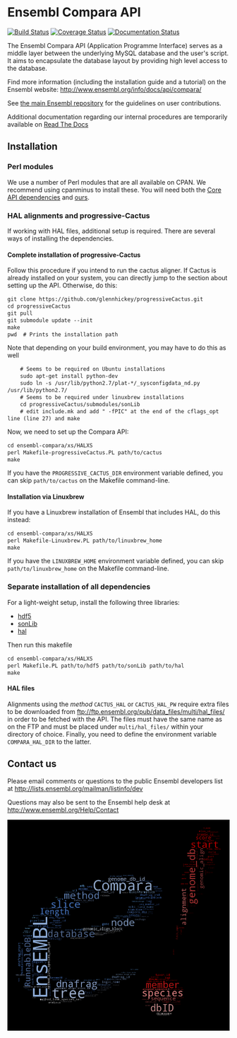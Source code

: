 # Ensembl Compara API

[![Build Status](https://travis-ci.org/Ensembl/ensembl-compara.svg?branch=release/92)](https://travis-ci.org/Ensembl/ensembl-compara)
[![Coverage Status](https://coveralls.io/repos/Ensembl/ensembl-compara/badge.svg?branch=release/92&service=github)](https://coveralls.io/github/Ensembl/ensembl-compara?branch=release/92)
[![Documentation Status](https://readthedocs.org/projects/ensembl-compara/badge/?version=release/92)](http://ensembl-compara.readthedocs.io/en/release/92/)

The Ensembl Compara API (Application Programme Interface) serves as a
middle layer between the underlying MySQL database and the user's script.
It aims to encapsulate the database layout by providing high level access
to the database.

Find more information (including the installation guide and a tutorial) on
the Ensembl website: <http://www.ensembl.org/info/docs/api/compara/>

See [the main Ensembl repository](https://github.com/Ensembl/ensembl/blob/HEAD/CONTRIBUTING.md)
for the guidelines on user contributions.

Additional documentation regarding our internal procedures are temporarily available on [Read The Docs](http://ensembl-compara.readthedocs.io/en/release/92/)

## Installation

### Perl modules

We use a number of Perl modules that are all available on CPAN. We recommend using cpanminus to install these.
You will need both the [Core API
dependencies](https://github.com/Ensembl/ensembl/blob/HEAD/cpanfile) and
[ours](cpanfile).

### HAL alignments and progressive-Cactus

If working with HAL files, additional setup is required. There are several ways
of installing the dependencies.

#### Complete installation of progressive-Cactus

Follow this procedure if you intend to run the cactus aligner. If Cactus is
already installed on your system, you can directly jump to the section
about setting up the API. Otherwise, do this:

	git clone https://github.com/glennhickey/progressiveCactus.git
	cd progressiveCactus
	git pull
	git submodule update --init
	make
	pwd  # Prints the installation path

Note that depending on your build environment, you may have to do this as
well

        # Seems to be required on Ubuntu installations
        sudo apt-get install python-dev
        sudo ln -s /usr/lib/python2.7/plat-*/_sysconfigdata_nd.py /usr/lib/python2.7/
        # Seems to be required under linuxbrew installations
        cd progressiveCactus/submodules/sonLib
        # edit include.mk and add " -fPIC" at the end of the cflags_opt line (line 27) and make

Now, we need to set up the Compara API:

	cd ensembl-compara/xs/HALXS
	perl Makefile-progressiveCactus.PL path/to/cactus
	make

If you have the `PROGRESSIVE_CACTUS_DIR` environment variable defined, you
can skip `path/to/cactus` on the Makefile command-line.

#### Installation via Linuxbrew

If you have a Linuxbrew installation of Ensembl that includes HAL, do this
instead:

	cd ensembl-compara/xs/HALXS
	perl Makefile-Linuxbrew.PL path/to/linuxbrew_home
	make

If you have the `LINUXBREW_HOME` environment variable defined, you can skip
`path/to/linuxbrew_home` on the Makefile command-line.

### Separate installation of all dependencies

For a light-weight setup, install the following three libraries:

* [hdf5](https://support.hdfgroup.org/HDF5/)
* [sonLib](https://github.com/benedictpaten/sonLib)
* [hal](https://github.com/ComparativeGenomicsToolkit/hal)

Then run this makefile

	cd ensembl-compara/xs/HALXS
	perl Makefile.PL path/to/hdf5 path/to/sonLib path/to/hal
	make

#### HAL files

Alignments using the _method_ `CACTUS_HAL` or `CACTUS_HAL_PW` require extra
files to be downloaded from
<ftp://ftp.ensembl.org/pub/data_files/multi/hal_files/> in order to be fetched with the
API. The files must have the same name as on the FTP and must be placed
under `multi/hal_files/` within your directory of choice.
Finally, you need to define the environment variable `COMPARA_HAL_DIR` to
the latter.

## Contact us

Please email comments or questions to the public Ensembl developers list at
<http://lists.ensembl.org/mailman/listinfo/dev>

Questions may also be sent to the Ensembl help desk at
<http://www.ensembl.org/Help/Contact>

![e!Compara word cloud](docs/ebang-wordcloud.png)
